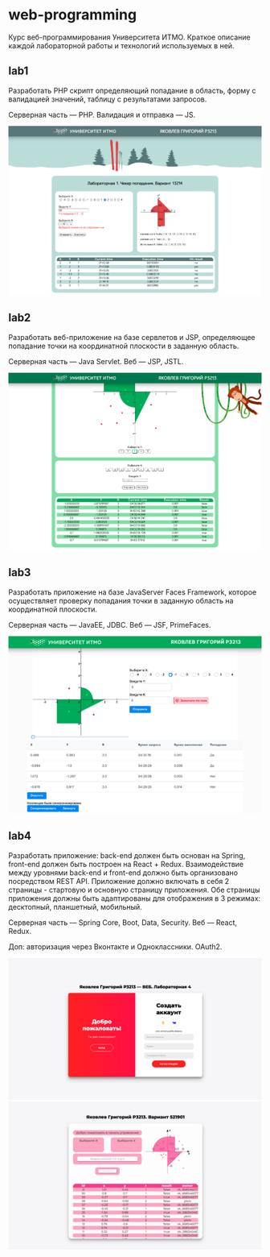 # web-programming
Курс веб-программирования Университета ИТМО. Краткое описание каждой лабораторной работы и технологий используемых в ней.


## lab1
Разработать PHP скрипт определяющий попадание в область, форму с валидацией значений, таблицу с результатами запросов.

Серверная часть — PHP.
Валидация и отправка — JS.

![lab1.png](./pics/lab1.png)


## lab2
Разработать веб-приложение на базе сервлетов и JSP, определяющее попадание точки на координатной плоскости в заданную область.

Серверная часть — Java Servlet.
Веб — JSP, JSTL.

![lab2.png](./pics/lab2.png)


## lab3
Разработать приложение на базе JavaServer Faces Framework, которое осуществляет проверку попадания точки в заданную область на координатной плоскости.

Серверная часть — JavaEE, JDBC.
Веб — JSF, PrimeFaces.

![lab3.png](./pics/lab3.png)


## lab4
Разработать приложение: back-end должен быть основан на Spring, front-end должен быть построен на React + Redux. Взаимодействие между уровнями back-end и front-end должно быть организовано посредством REST API. Приложение должно включать в себя 2 страницы - стартовую и основную страницу приложения. Обе страницы приложения должны быть адаптированы для отображения в 3 режимах: десктопный, планшетный, мобильный.

Серверная часть — Spring Core, Boot, Data, Security.
Веб — React, Redux.

Доп: авторизация через Вконтакте и Одноклассники. OAuth2.

![lab4.1.png](./pics/lab4.1.png)
![lab4.2.png](./pics/lab4.2.png)

